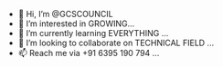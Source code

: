 - 👋 Hi, I’m @GCSCOUNCIL
- 👀 I’m interested in GROWING...
- 🌱 I’m currently learning EVERYTHING ...
- 💞️ I’m looking to collaborate on TECHNICAL FIELD ...
- 📫 Reach me via +91 6395 190 794 ...

<!---
GCSCOUNCIL/GCSCOUNCIL is a ✨ special ✨ repository because its `README.md` (this file) appears on your GitHub profile.
You can click the Preview link to take a look at your changes.
--->
